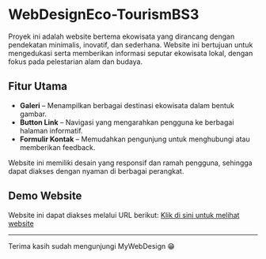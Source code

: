 # WebDesignEco-TourismBS3

Proyek ini adalah website bertema ekowisata yang dirancang dengan pendekatan minimalis, inovatif, dan sederhana. Website ini bertujuan untuk mengedukasi serta memberikan informasi seputar ekowisata lokal, dengan fokus pada pelestarian alam dan budaya.

## Fitur Utama
- **Galeri** – Menampilkan berbagai destinasi ekowisata dalam bentuk gambar.
- **Button Link** – Navigasi yang mengarahkan pengguna ke berbagai halaman informatif.
- **Formulir Kontak** – Memudahkan pengunjung untuk menghubungi atau memberikan feedback.

Website ini memiliki desain yang responsif dan ramah pengguna, sehingga dapat diakses dengan nyaman di berbagai perangkat.

## Demo Website
Website ini dapat diakses melalui URL berikut:
[Klik di sini untuk melihat website](https://kamalgrow.github.io/WebDesignEco-TourismBS3/)

---

Terima kasih sudah mengunjungi MyWebDesign 😁

